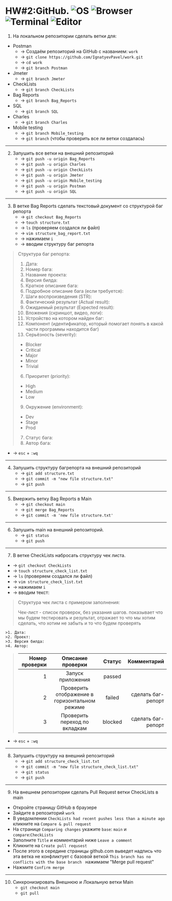 # HW#2:GitHub. ![OS](https://img.shields.io/badge/Windows-20H2-0014a8) ![Browser](https://img.shields.io/badge/Google_Chrome-117.0.5938.149-4285F4) ![Terminal](https://img.shields.io/badge/GitBash-2.42.0.windows.1-f14e32) ![Editor](https://img.shields.io/badge/VScode-1.81.1-0071bc)

1. На локальном репозитории сделать ветки для:
+ Postman 
    + -> Создаём репозиторий на GitHub с названием: `work` 
    + -> `git clone https://github.com/IgnatyevPavel/work.git` 
    + -> `cd work` 
    + -> `git branch Postman` 
+ Jmeter 
    + -> `git branch Jmeter` 
+ CheckLists 
    + -> `git branch CheckLists` 
+ Bag Reports 
    + -> `git branch Bag_Reports`
+ SQL 
    + -> `git branch SQL` 
+ Charles 
    + -> `git branch Charles` 
+ Mobile testing 
    + -> `git branch Mobile_testing` 
    + -> `git branch` (чтобы проверить все ли ветки создалась)
___
2. Запушить все ветки на внешний репозиторий 
    + -> `git push -u origin Bag_Reports`
    + -> `git push -u origin Charles`
    + -> `git push -u origin CheckLists`
    + -> `git push -u origin Jmeter`
    + -> `git push -u origin Mobile_testing`
    + -> `git push -u origin Postman`
    + -> `git push -u origin SQL`
___
3. В ветке Bag Reports сделать текстовый документ со структурой баг репорта 
    + -> `git checkout Bag_Reports` 
    + -> `touch structure.txt` 
    + -> `ls` (проверяем создался ли файл)
    + -> `vim structure_bag_report.txt` 
    + -> нажимаем `i`
    + -> вводим структуру баг репорта 
>   Структура баг репорта:
>1. Дата: 
>2. Номер бага:
>1. Название проекта:
>4. Версия билда:
>1. Краткое описание бага:
>2. Подробное описание бага (если требуется):
>3. Шаги воспроизведения (STR):
>4. Фактический результат (Actual result):
>5. Ожидаемый результат (Expected result):
>6. Вложения (скриншот, видео, логи):
>2. Устройство на котором найден баг:
>3. Компонент (идентификатор, который помогает понять в какой части программы находится баг)
>5. Серьёзность (severity):
>	+ Blocker
>	+ Critical
>	+ Major
>	+ Minor
>	+ Trivial
>6. Приоритет (priority):
>	+ High
>	+ Medium
>	+ Low
>9. Окружение (environment):
>	+ Dev
>	+ Stage
>	+ Prod
>7. Статус бага: 
>8. Автор бага:
>

+ -> `esc` + `:wq`

___
4. Запушить структуру багрепорта на внешний репозиторий 
    + -> `git add structure.txt` 
    + -> `git commit -m "new file structure.txt"`
    + ->  `git push`
___
5. Вмержить ветку Bag Reports в Main    
    + -> `git checkout main` 
    + -> `git merge Bag_Reports` 
    + -> `git commit -m 'new file structure.txt'`
___
6. Запушить main на внешний репозиторий. 
    + -> `git status`
    + -> `git push`
___
7. В ветке CheckLists набросать структуру чек листа. 
+ -> `git checkout CheckLists` 
+ -> `touch structure_check_list.txt` 
+ -> `ls` (проверяем создался ли файл) 
+ -> `vim structure_check_list.txt`
+ -> нажимаем `i` 
+ -> вводим текст:

>Структура чек листа с примером заполнения:
>
>    Чек-лист - список проверок, без указания шагов. показывает что мы будем тестировать и результат, отражает то что мы хотим сделать, что хотим не забыть и то что будем проверять
>
    >1. Дата:
    >2. Проект:
    >3. Версия билда:
    >4. Автор: 
>
>| Номер проверки |Описание проверки|Статус|Комментарий|
>|-:|:-:|:-:|-:|
>|1| Запуск приложения                             | passed   | 
>|2| Проверить отображение в горизонтальном режиме | failed   | сделать баг-репорт
>|3| Проверить переход по вкладкам                 | blocked  | сделать баг-репорт

+ -> `esc` + `:wq`
___
8. Запушить структуру на внешний репозиторий 
    + -> `git add structure_check_list.txt `
    + -> `git commit -m "new file structure_check_list.txt" `
    + -> `git status` 
    + -> `git push`
___
9. На внешнем репозитории сделать Pull Request ветки CheckLists в main 
+ Откройте страницу GitHub в браузере
+ Зайдите в репозиторий `work` 
+ В уведомлении `CheckLists had recent pushes less than a minute ago` кликните на `Compare & pull request`
+ На странице `Comparing changes` укажите `base`: `main` и `compare`:`CheckLists` 
+ Заполните `Title` и комментарий ниже `Leave a comment`
+ Кликните на `Create pull requsest` 
+ После этого в середине страницы github.com выведет надпись что эта ветка не конфликтует с базовой веткой `This branch has no conflicts with the base branch ` нажимаем "Merge pull request"
+ Нажмите `Confirm merge` 
___
10. Синхронизировать Внешнюю и Локальную ветки Main 
    + `git checkout main `
    + `git pull`

